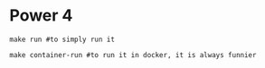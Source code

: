Power 4
=======

```shell
make run #to simply run it
```

```shell
make container-run #to run it in docker, it is always funnier
```


